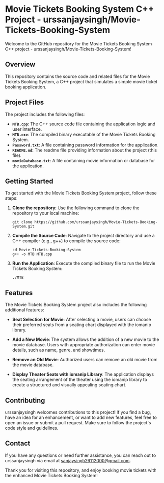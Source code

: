 # Movie Tickets Booking System C++ Project - urssanjaysingh/Movie-Tickets-Booking-System

Welcome to the GitHub repository for the Movie Tickets Booking System C++ project - urssanjaysingh/Movie-Tickets-Booking-System!

## Overview

This repository contains the source code and related files for the Movie Tickets Booking System, a C++ project that simulates a simple movie ticket booking application.

## Project Files

The project includes the following files:

- **`MTB.cpp`**: The C++ source code file containing the application logic and user interface.
- **`MTB.exe`**: The compiled binary executable of the Movie Tickets Booking System.
- **`Password.txt`**: A file containing password information for the application.
- **`README.md`**: The readme file providing information about the project (this file).
- **`movieDatabase.txt`**: A file containing movie information or database for the application.

## Getting Started

To get started with the Movie Tickets Booking System project, follow these steps:

1. **Clone the repository**: Use the following command to clone the repository to your local machine:

   ```
   git clone https://github.com/urssanjaysingh/Movie-Tickets-Booking-System.git
   ```

2. **Compile the Source Code**: Navigate to the project directory and use a C++ compiler (e.g., g++) to compile the source code:

   ```
   cd Movie-Tickets-Booking-System
   g++ -o MTB MTB.cpp
   ```

3. **Run the Application**: Execute the compiled binary file to run the Movie Tickets Booking System:

   ```
   ./MTB
   ```

## Features

The Movie Tickets Booking System project also includes the following additional features:

- **Seat Selection for Movie**: After selecting a movie, users can choose their preferred seats from a seating chart displayed with the iomanip library.

- **Add a New Movie**: The system allows the addition of a new movie to the movie database. Users with appropriate authorization can enter movie details, such as name, genre, and showtimes.

- **Remove an Old Movie**: Authorized users can remove an old movie from the movie database.

- **Display Theater Seats with iomanip Library**: The application displays the seating arrangement of the theater using the iomanip library to create a structured and visually appealing seating chart.

## Contributing

urssanjaysingh welcomes contributions to this project! If you find a bug, have an idea for an enhancement, or want to add new features, feel free to open an issue or submit a pull request. Make sure to follow the project's code style and guidelines.

## Contact

If you have any questions or need further assistance, you can reach out to urssanjaysingh via email at sanjaysingh26112000@gmail.com.

Thank you for visiting this repository, and enjoy booking movie tickets with the enhanced Movie Tickets Booking System!
